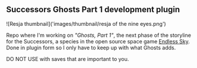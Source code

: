 ## Successors Ghosts Part 1 development plugin

![Resja thumbnail]('images/thumbnail/resja of the nine eyes.png')

Repo where I'm working on *"Ghosts, Part 1"*, the next phase of the storyline for the Successors, a species in the open source space game [Endless Sky](https://github.com/endless-sky/endless-sky). Done in plugin form so I only have to keep up with what Ghosts adds.

DO NOT USE with saves that are important to you.